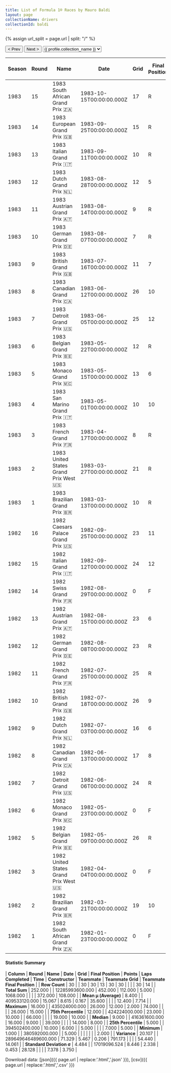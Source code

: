 ```yaml
---
title: List of Formula 1® Races by Mauro Baldi
layout: page
collectionName: drivers
collectionId: baldi
---
```


{% assign url_split = page.url | split: "/" %}
<div id="collection-navigation">
<button onclick="selector.options[selector.selectedIndex-1].value && (window.location = selector.options[selector.selectedIndex-1].value);">&lt; Prev</button>
<button onclick="selector.options[selector.selectedIndex+1].value && (window.location = selector.options[selector.selectedIndex+1].value);">Next &gt;</button>
<select id="selector" onchange="this.options[this.selectedIndex].value && (window.location = this.options[this.selectedIndex].value);">
  {% for collectionId in site.data[page.collectionName].refs %}
    {% if collectionId == page.collectionId %}
      {% assign selected = "selected" %}
    {% else %}
      {% assign selected = "" %}
    {% endif %}
    {% assign profile = site.data[page.collectionName][collectionId].profile %}
    <option value="/f1/{{ page.collectionName }}/{{ collectionId }}/{{ url_split[4] }}" {{ selected }}>{{ profile.collection_name }}</option>
  {% endfor %}
</select>
</div>

| Season | Round | Name | Date | Grid | Final Position | Points | Laps Completed | Time | Constructor | Teammate | Teammate Grid | Teammate Final Position |
|--|--|--|--|--|--|--|--|--|--|--|--|--|
| 1983 | 15 | 1983 South African Grand Prix 🇿🇦 | 1983-10-15T00:00:00.000Z | 17 | R | 0.0 | 5 |   | Alfa Romeo 🇮🇹 | [Andrea de Cesaris 🇮🇹](/f1/drivers/cesaris) | 9 | 2 |
| 1983 | 14 | 1983 European Grand Prix 🇬🇧 | 1983-09-25T00:00:00.000Z | 15 | R | 0.0 | 39 |   | Alfa Romeo 🇮🇹 | [Andrea de Cesaris 🇮🇹](/f1/drivers/cesaris) | 14 | 4 |
| 1983 | 13 | 1983 Italian Grand Prix 🇮🇹 | 1983-09-11T00:00:00.000Z | 10 | R | 0.0 | 4 |   | Alfa Romeo 🇮🇹 | [Andrea de Cesaris 🇮🇹](/f1/drivers/cesaris) | 6 | R |
| 1983 | 12 | 1983 Dutch Grand Prix 🇳🇱 | 1983-08-28T00:00:00.000Z | 12 | 5 | 2.0 | 72 | +1:24.292 | Alfa Romeo 🇮🇹 | [Andrea de Cesaris 🇮🇹](/f1/drivers/cesaris) | 8 | R |
| 1983 | 11 | 1983 Austrian Grand Prix 🇦🇹 | 1983-08-14T00:00:00.000Z | 9 | R | 0.0 | 13 |   | Alfa Romeo 🇮🇹 | [Andrea de Cesaris 🇮🇹](/f1/drivers/cesaris) | 11 | R |
| 1983 | 10 | 1983 German Grand Prix 🇩🇪 | 1983-08-07T00:00:00.000Z | 7 | R | 0.0 | 24 |   | Alfa Romeo 🇮🇹 | [Andrea de Cesaris 🇮🇹](/f1/drivers/cesaris) | 3 | 2 |
| 1983 | 9 | 1983 British Grand Prix 🇬🇧 | 1983-07-16T00:00:00.000Z | 11 | 7 | 0.0 | 66 |   | Alfa Romeo 🇮🇹 | [Andrea de Cesaris 🇮🇹](/f1/drivers/cesaris) | 9 | 8 |
| 1983 | 8 | 1983 Canadian Grand Prix 🇨🇦 | 1983-06-12T00:00:00.000Z | 26 | 10 | 0.0 | 67 |   | Alfa Romeo 🇮🇹 | [Andrea de Cesaris 🇮🇹](/f1/drivers/cesaris) | 8 | R |
| 1983 | 7 | 1983 Detroit Grand Prix 🇺🇸 | 1983-06-05T00:00:00.000Z | 25 | 12 | 0.0 | 56 |   | Alfa Romeo 🇮🇹 | [Andrea de Cesaris 🇮🇹](/f1/drivers/cesaris) | 8 | R |
| 1983 | 6 | 1983 Belgian Grand Prix 🇧🇪 | 1983-05-22T00:00:00.000Z | 12 | R | 0.0 | 3 |   | Alfa Romeo 🇮🇹 | [Andrea de Cesaris 🇮🇹](/f1/drivers/cesaris) | 3 | R |
| 1983 | 5 | 1983 Monaco Grand Prix 🇲🇨 | 1983-05-15T00:00:00.000Z | 13 | 6 | 1.0 | 74 |   | Alfa Romeo 🇮🇹 | [Andrea de Cesaris 🇮🇹](/f1/drivers/cesaris) | 7 | R |
| 1983 | 4 | 1983 San Marino Grand Prix 🇮🇹 | 1983-05-01T00:00:00.000Z | 10 | 10 | 0.0 | 57 |   | Alfa Romeo 🇮🇹 | [Andrea de Cesaris 🇮🇹](/f1/drivers/cesaris) | 8 | R |
| 1983 | 3 | 1983 French Grand Prix 🇫🇷 | 1983-04-17T00:00:00.000Z | 8 | R | 0.0 | 28 |   | Alfa Romeo 🇮🇹 | [Andrea de Cesaris 🇮🇹](/f1/drivers/cesaris) | 7 | 12 |
| 1983 | 2 | 1983 United States Grand Prix West 🇺🇸 | 1983-03-27T00:00:00.000Z | 21 | R | 0.0 | 26 |   | Alfa Romeo 🇮🇹 | [Andrea de Cesaris 🇮🇹](/f1/drivers/cesaris) | 19 | R |
| 1983 | 1 | 1983 Brazilian Grand Prix 🇧🇷 | 1983-03-13T00:00:00.000Z | 10 | R | 0.0 | 23 |   | Alfa Romeo 🇮🇹 | [Andrea de Cesaris 🇮🇹](/f1/drivers/cesaris) | 0 | F |
| 1982 | 16 | 1982 Caesars Palace Grand Prix 🇺🇸 | 1982-09-25T00:00:00.000Z | 23 | 11 | 0.0 | 73 |   | Arrows 🇬🇧 | [Marc Surer 🇨🇭](/f1/drivers/surer) | 17 | 7 |
| 1982 | 15 | 1982 Italian Grand Prix 🇮🇹 | 1982-09-12T00:00:00.000Z | 24 | 12 | 0.0 | 49 |   | Arrows 🇬🇧 | [Marc Surer 🇨🇭](/f1/drivers/surer) | 19 | R |
| 1982 | 14 | 1982 Swiss Grand Prix 🇫🇷 | 1982-08-29T00:00:00.000Z | 0 | F | 0.0 | 0 |   | Arrows 🇬🇧 | [Marc Surer 🇨🇭](/f1/drivers/surer) | 14 | 15 |
| 1982 | 13 | 1982 Austrian Grand Prix 🇦🇹 | 1982-08-15T00:00:00.000Z | 23 | 6 | 1.0 | 52 |   | Arrows 🇬🇧 | [Marc Surer 🇨🇭](/f1/drivers/surer) | 21 | R |
| 1982 | 12 | 1982 German Grand Prix 🇩🇪 | 1982-08-08T00:00:00.000Z | 23 | R | 0.0 | 6 |   | Arrows 🇬🇧 | [Marc Surer 🇨🇭](/f1/drivers/surer) | 26 | 6 |
| 1982 | 11 | 1982 French Grand Prix 🇫🇷 | 1982-07-25T00:00:00.000Z | 25 | R | 0.0 | 10 |   | Arrows 🇬🇧 | [Marc Surer 🇨🇭](/f1/drivers/surer) | 20 | 13 |
| 1982 | 10 | 1982 British Grand Prix 🇬🇧 | 1982-07-18T00:00:00.000Z | 26 | 9 | 0.0 | 74 |   | Arrows 🇬🇧 | [Marc Surer 🇨🇭](/f1/drivers/surer) | 22 | R |
| 1982 | 9 | 1982 Dutch Grand Prix 🇳🇱 | 1982-07-03T00:00:00.000Z | 16 | 6 | 1.0 | 71 |   | Arrows 🇬🇧 | [Marc Surer 🇨🇭](/f1/drivers/surer) | 17 | 10 |
| 1982 | 8 | 1982 Canadian Grand Prix 🇨🇦 | 1982-06-13T00:00:00.000Z | 17 | 8 | 0.0 | 68 |   | Arrows 🇬🇧 | [Marc Surer 🇨🇭](/f1/drivers/surer) | 16 | 5 |
| 1982 | 7 | 1982 Detroit Grand Prix 🇺🇸 | 1982-06-06T00:00:00.000Z | 24 | R | 0.0 | 0 |   | Arrows 🇬🇧 | [Marc Surer 🇨🇭](/f1/drivers/surer) | 19 | 8 |
| 1982 | 6 | 1982 Monaco Grand Prix 🇲🇨 | 1982-05-23T00:00:00.000Z | 0 | F | 0.0 | 0 |   | Arrows 🇬🇧 | [Marc Surer 🇨🇭](/f1/drivers/surer) | 19 | 9 |
| 1982 | 5 | 1982 Belgian Grand Prix 🇧🇪 | 1982-05-09T00:00:00.000Z | 26 | R | 0.0 | 51 |   | Arrows 🇬🇧 | [Marc Surer 🇨🇭](/f1/drivers/surer) | 22 | 7 |
| 1982 | 3 | 1982 United States Grand Prix West 🇺🇸 | 1982-04-04T00:00:00.000Z | 0 | F | 0.0 | 0 |   | Arrows 🇬🇧 | [Brian Henton 🇬🇧](/f1/drivers/henton) | 20 | R |
| 1982 | 2 | 1982 Brazilian Grand Prix 🇧🇷 | 1982-03-21T00:00:00.000Z | 19 | 10 | 0.0 | 57 |   | Arrows 🇬🇧 | [Brian Henton 🇬🇧](/f1/drivers/henton) | 0 | F |
| 1982 | 1 | 1982 South African Grand Prix 🇿🇦 | 1982-01-23T00:00:00.000Z | 0 | F | 0.0 | 0 |   | Arrows 🇬🇧 | [Brian Henton 🇬🇧](/f1/drivers/henton) | 0 | F |

#### Statistic Summary

| **Column** | **Round** | **Name** | **Date** | **Grid** | **Final Position** | **Points** | **Laps Completed** | **Time** | **Constructor** | **Teammate** | **Teammate Grid** | **Teammate Final Position** |
| **Row Count** | 30 |  | 30 | 30 | 13 | 30 | 30 |  |  |  | 30 | 14 |
| **Total Sum** | 252.000 |  | 12285993600.000 | 452.000 | 112.000 | 5.000 | 1068.000 |  |  |  | 372.000 | 108.000 |
| **Mean μ (Average)** | 8.400 |  | 409533120.000 | 15.067 | 8.615 | 0.167 | 35.600 |  |  |  | 12.400 | 7.714 |
| **Maximum** | 16.000 |  | 435024000.000 | 26.000 | 12.000 | 2.000 | 74.000 |  |  |  | 26.000 | 15.000 |
| **75th Percentile** | 12.000 |  | 424224000.000 | 23.000 | 10.000 |  | 66.000 |  |  |  | 19.000 | 10.000 |
| **Median** | 9.000 |  | 416361600.000 | 16.000 | 9.000 |  | 39.000 |  |  |  | 14.000 | 8.000 |
| **25th Percentile** | 5.000 |  | 394502400.000 | 10.000 | 6.000 |  | 5.000 |  |  |  | 7.000 | 5.000 |
| **Minimum** | 1.000 |  | 380592000.000 |  | 5.000 |  |  |  |  |  |  | 2.000 |
| **Variance** | 20.107 |  | 289649646489600.000 | 71.329 | 5.467 | 0.206 | 791.173 |  |  |  | 54.440 | 14.061 |
| **Standard Deviation σ** | 4.484 |  | 17019096.524 | 8.446 | 2.338 | 0.453 | 28.128 |  |  |  | 7.378 | 3.750 |

Download data: [json]({{ page.url | replace:'.html','.json' }}), [csv]({{ page.url | replace:'.html','.csv' }})
